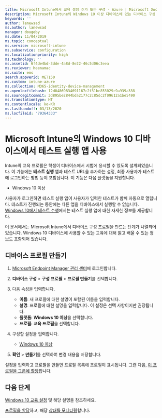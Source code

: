 ```yaml
---
title: Microsoft Intune에서 교육 설정 추가 또는 구성 - Azure | Microsoft Docs
description: Microsoft Intune의 Windows 10 이상 디바이스에 있는 디바이스 구성 프로필에서 테스트 실행 앱을 사용합니다. 교육 설정을 사용하여 구성 프로필을 만들고, 테스트 앱 URL을 입력하고, 사용자 로그인하는 방법을 선택하고, 테스트 중에 화면을 모니터링하고, 테스트 중에 텍스트 제안을 허용 또는 방지합니다.
keywords: ''
author: lenewsad
ms.author: lanewsad
manager: dougeby
ms.date: 11/04/2019
ms.topic: conceptual
ms.service: microsoft-intune
ms.subservice: configuration
ms.localizationpriority: high
ms.technology: ''
ms.assetid: 6f4de4bd-3dde-4a8d-8e22-46c5d06c3eea
ms.reviewer: heenamac
ms.suite: ems
search.appverid: MET150
ms.custom: intune-azure
ms.collection: M365-identity-device-management
ms.openlocfilehash: 12d04869834691167c2f31be853029c9a939a338
ms.sourcegitcommit: 3d895be2844bda2177c2c85dc2f09612a1be5490
ms.translationtype: HT
ms.contentlocale: ko-KR
ms.lasthandoff: 03/13/2020
ms.locfileid: "79364333"
---
```

# <a name="use-the-take-a-test-app-on-windows-10-devices-in-microsoft-intune"></a>Microsoft Intune의 Windows 10 디바이스에서 테스트 실행 앱 사용



Intune의 교육 프로필은 학생이 디바이스에서 시험에 응시할 수 있도록 설계되었습니다. 이 기능에는 **테스트 실행** 앱과 테스트 URL을 추가하는 설정, 최종 사용자가 테스트에 로그인하는 방법 등이 포함됩니다. 이 기능은 다음 플랫폼을 지원합니다.

- Windows 10 이상

사용자가 로그인하면 테스트 실행 앱이 사용자가 입력한 테스트가 함께 자동으로 열립니다. 테스트가 진행되는 동안에는 다른 앱을 디바이스에서 실행할 수 없습니다. [Windows 10에서 테스트 수행](https://docs.microsoft.com/education/windows/take-tests-in-windows-10)에서는 테스트 실행 앱에 대한 자세한 정보를 제공합니다.

이 문서에서는 Microsoft Intune에서 디바이스 구성 프로필을 만드는 단계가 나열되어 있습니다. Windows 10 디바이스에 사용할 수 있는 교육에 대해 읽고 배울 수 있는 정보도 포함되어 있습니다.

## <a name="create-a-device-profile"></a>디바이스 프로필 만들기

1. [Microsoft Endpoint Manager 관리 센터](https://go.microsoft.com/fwlink/?linkid=2109431)에 로그인합니다.
2. **디바이스 구성** > **구성 프로필** > **프로필 만들기**를 선택합니다.
3. 다음 속성을 입력합니다.

    - **이름**: 새 프로필에 대한 설명이 포함된 이름을 입력합니다.
    - **설명**: 프로필에 대한 설명을 입력합니다. 이 설정은 선택 사항이지만 권장됩니다.
    - **플랫폼**: **Windows 10 이상**을 선택합니다.
    - **프로필**: **교육 프로필**을 선택합니다.

4. 구성할 설정을 입력합니다.

    - [Windows 10 이상](education-settings-windows.md)

5. **확인** > **만들기**를 선택하여 변경 내용을 저장합니다.

설정을 입력하고 프로필을 만들면 프로필 목록에 프로필이 표시됩니다. 그런 다음, [이 프로필을 그룹에 할당](device-profile-assign.md)합니다.

## <a name="next-steps"></a>다음 단계

[Windows 10 교육 설정](education-settings-windows.md) 및 해당 설명을 참조하세요.

[프로필을 할당](device-profile-assign.md)하고, 해당 [상태를 모니터링](device-profile-monitor.md)합니다.
